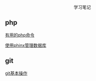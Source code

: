 <p align="center">学习笔记</p>

## php 
[有用的php命令](https://github.com/Mitirrli/php_report/blob/master/php/%E6%9C%89%E7%94%A8%E7%9A%84php%E5%91%BD%E4%BB%A4%E8%A1%8C%E5%91%BD%E4%BB%A4.md)

[使用phinx管理数据库](https://github.com/Mitirrli/php_report/blob/master/git/git%E5%9F%BA%E6%9C%AC%E6%93%8D%E4%BD%9C.md)


## git
[git基本操作](https://github.com/Mitirrli/php_report/blob/master/git/git%E5%9F%BA%E6%9C%AC%E6%93%8D%E4%BD%9C.md)
